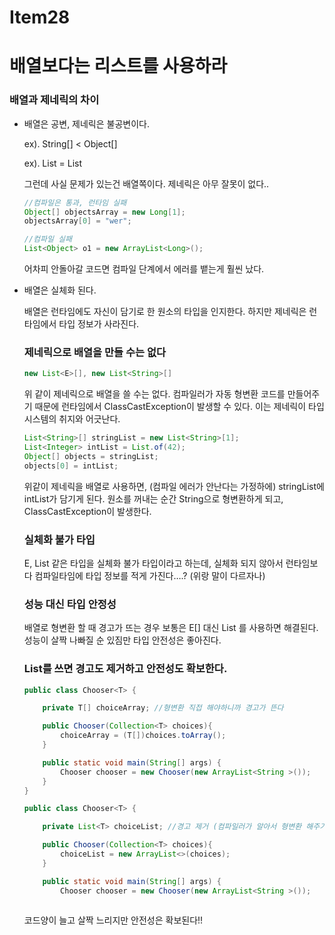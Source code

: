 # Item28

# 배열보다는 리스트를 사용하라

### 배열과 제네릭의 차이

- 배열은 공변, 제네릭은 불공변이다.

  ex). String[] < Object[]

  ex). List<String> = List<Object>

  그런데 사실 문제가 있는건 배열쪽이다. 제네릭은 아무 잘못이 없다..

    ```java
    //컴파일은 통과, 런타임 실패
    Object[] objectsArray = new Long[1];
    objectsArray[0] = "wer";
    
    //컴파일 실패
    List<Object> o1 = new ArrayList<Long>();
    ```

  어차피 안돌아갈 코드면 컴파일 단계에서 에러를 뱉는게 훨씬 났다.


- 배열은 실체화 된다.

  배열은 런타임에도 자신이 담기로 한 원소의 타입을 인지한다. 하지만 제네릭은 런타임에서 타입 정보가 사라진다.


### 제네릭으로 배열을 만들 수는 없다

```java
new List<E>[], new List<String>[]
```

위 같이 제네릭으로 배열을 쓸 수는 없다. 컴파일러가 자동 형변환 코드를 만들어주기 때문에 런타임에서 ClassCastException이 발생할 수 있다. 이는 제네릭이 타입 시스템의 취지와 어긋난다.

```java
List<String>[] stringList = new List<String>[1];
List<Integer> intList = List.of(42);
Object[] objects = stringList;
objects[0] = intList;
```

위같이 제네릭을 배열로 사용하면, (컴파일 에러가 안난다는 가정하에) stringList에 intList가 담기게 된다. 원소를 꺼내는 순간 String으로 형변환하게 되고, ClassCastException이 발생한다.

### 실체화 불가 타입

E, List<E> 같은 타입을 실체화 불가 타입이라고 하는데, 실체화 되지 않아서 런타임보다 컴파일타임에 타입 정보를 적게 가진다….? (위랑 말이 다르자나)

### 성능 대신 타입 안정성

배열로 형변환 할 때 경고가 뜨는 경우 보통은 E[] 대신 List<E> 를 사용하면 해결된다. 성능이 살짝 나빠질 순 있짐만 타입 안전성은 좋아진다.

### List를 쓰면 경고도 제거하고 안전성도 확보한다.

```java
public class Chooser<T> {

    private T[] choiceArray; //형변환 직접 해야하니까 경고가 뜬다

    public Chooser(Collection<T> choices){
        choiceArray = (T[])choices.toArray();
    }

    public static void main(String[] args) {
        Chooser chooser = new Chooser(new ArrayList<String >());
    }
}
```

```java
public class Chooser<T> {

    private List<T> choiceList; //경고 제거 (컴파일러가 알아서 형변환 해주기 때문)

    public Chooser(Collection<T> choices){
        choiceList = new ArrayList<>(choices);
    }

    public static void main(String[] args) {
        Chooser chooser = new Chooser(new ArrayList<String >());
    
```

코드양이 늘고 살짝 느리지만 안전성은 확보된다!!